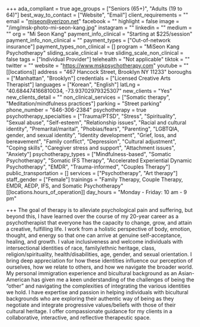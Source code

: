 +++
ada_compliant = true
age_groups = ["Seniors (65+)", "Adults (19 to 64)"]
best_way_to_contact = ["Website", "Email"]
client_requirements = ""
email = "miseon@verizon.net"
facebook = ""
highlight = false
image = "/img/msk-photo-mi-seon-kang.jpg"
instagram = ""
linkedin = ""
medium = ""
org = "Mi Seon Kang"
payment_info_clinical = "Starting at $225/session"
payment_info_non_clinical = ""
payment_types = ["Out-of-network insurance"]
payment_types_non_clinical = []
program = "MiSeon Kang Psychotherapy"
sliding_scale_clinical = true
sliding_scale_non_clinical = false
tags = ["Individual Provider"]
telehealth = "Not applicable"
tiktok = ""
twitter = ""
website = "https://www.mskpsychotherapy.com"
youtube = ""
[[locations]]
address = "467 Hancock Street, Brooklyn NY 11233"
boroughs = ["Manhattan", "Brooklyn"]
credentials = ["Licensed Creative Arts Therapist"]
languages = ["Korean", "English"]
latLng = "40.684474166810034, -73.93702979325307"
new_clients = "Yes"
new_clients_detail = ""
non_clinical_services = ["Somatic therapy", "Meditation/mindfulness practices"]
parking = "Street parking"
phone_number = "646-306-2384"
psychotherapy = true
psychotherapy_specialties = ["Trauma/PTSD", "Stress", "Spirituality", "Sexual abuse", "Self-esteem", "Relationship issues", "Racial and cultural identity", "Premarital/marital", "Phobias/fears", "Parenting", "LGBTQIA, gender, and sexual identity", "Identity development", "Grief, loss, and bereavement", "Family conflict", "Depression", "Cultural adjustment", "Coping skills", "Caregiver stress and support", "Attachment issues", "Anxiety"]
psychotherapy_types = ["Mindfulness-based", "Somatic Psychotherapy", "Somatic IFS Therapy", "Accelerated Experiential Dynamic Psychotherapy", "EMDR", "Trauma-informed", "Couples Therapy"]
public_transportation = []
services = ["Psychotherapy", "Art therapy"]
staff_gender = ["Female"]
trainings = "Family Therapy, Couple Therapy, EMDR, AEDP, IFS, and Somatic Psychotherapy"
[[locations.hours_of_operation]]
day_hours = "Monday - Friday: 10 am - 9 pm"

+++
The goal of therapy is to alleviate psychological pain and suffering, but beyond this, I have learned over the course of my 20-year career as a psychotherapist that everyone has the capacity to change, grow, and attain a creative, fulfilling life. I work from a holistic perspective of body, emotion, thought, and energy so that one can arrive at genuine self-acceptance, healing, and growth. I value inclusiveness and welcome individuals with intersectional identities of race, family/ethnic heritage, class, religion/spirituality, health/disabilities, age, gender, and sexual orientation. I bring deep appreciation for how these identities influence our perception of ourselves, how we relate to others, and how we navigate the broader world. My personal immigration experience and bicultural background as an Asian-American has given me a keen understanding of the challenges of being the “other” and navigating the complexities of integrating the various identities we hold. I have expertise and passion in helping individuals with bicultural backgrounds who are exploring their authentic way of being as they negotiate and integrate progressive values/beliefs with those of their cultural heritage. I offer compassionate guidance for my clients in a collaborative, interactive, and reflective therapeutic space.